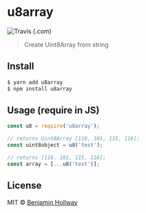 # u8array
![Travis (.com)](https://img.shields.io/travis/com/nothingrandom/u8array)
> Create Uint8Array from string

## Install

``` bash
$ yarn add u8array
$ npm install u8array
```

## Usage (require in JS)
``` js
const u8 = require('u8array');

// returns Uint8Array [116, 101, 115, 116];
const uint8object = u8('test');

// returns [116, 101, 115, 116];
const array = [...u8('test')];
```

## License
MIT © [Benjamin Hollway](https://nothingrandom.com)